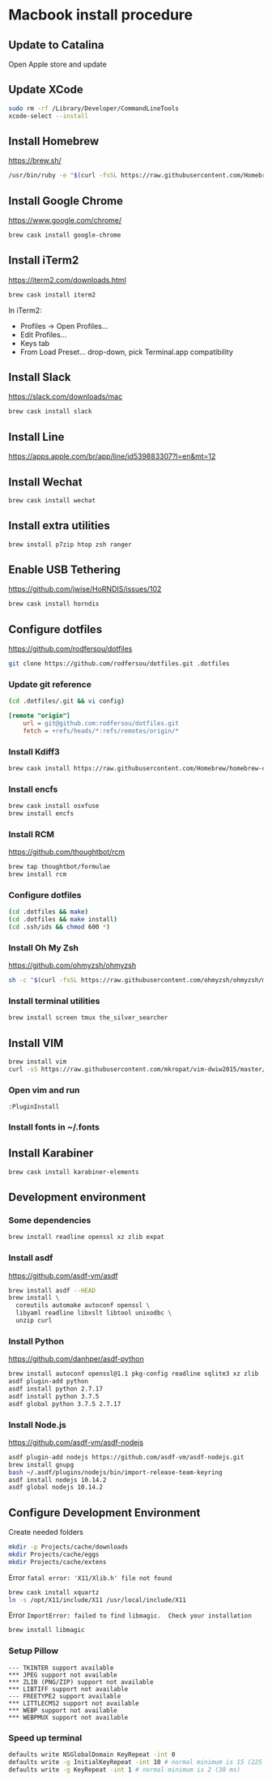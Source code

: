 # Macbook install procedure

## Update to Catalina
Open Apple store and update

## Update XCode
```bash
sudo rm -rf /Library/Developer/CommandLineTools
xcode-select --install
```

## Install Homebrew
https://brew.sh/
```bash
/usr/bin/ruby -e "$(curl -fsSL https://raw.githubusercontent.com/Homebrew/install/master/install)"
```

## Install Google Chrome
https://www.google.com/chrome/
```bash
brew cask install google-chrome
```

## Install iTerm2
https://iterm2.com/downloads.html
```bash
brew cask install iterm2
```

In iTerm2:
* Profiles -> Open Profiles...
* Edit Profiles...
* Keys tab
* From Load Preset... drop-down, pick Terminal.app compatibility

## Install Slack
https://slack.com/downloads/mac
```bash
brew cask install slack
```

## Install Line
https://apps.apple.com/br/app/line/id539883307?l=en&mt=12

## Install Wechat
```bash
brew cask install wechat
```

## Install extra utilities
```bash
brew install p7zip htop zsh ranger
```

## Enable USB Tethering
https://github.com/jwise/HoRNDIS/issues/102
```bash
brew cask install horndis
```

## Configure dotfiles
https://github.com/rodfersou/dotfiles
```bash
git clone https://github.com/rodfersou/dotfiles.git .dotfiles
```
### Update git reference
```bash
(cd .dotfiles/.git && vi config)
```
```ini
[remote "origin"]
    url = git@github.com:rodfersou/dotfiles.git
    fetch = +refs/heads/*:refs/remotes/origin/*
```

### Install Kdiff3
```bash
brew cask install https://raw.githubusercontent.com/Homebrew/homebrew-cask/6a96e5ea44803e52a43c0c89242390f75d1581ab/Casks/kdiff3.rb
```

### Install encfs
```bash
brew cask install osxfuse
brew install encfs
```

### Install RCM
https://github.com/thoughtbot/rcm
```bash
brew tap thoughtbot/formulae
brew install rcm
```

### Configure dotfiles
```bash
(cd .dotfiles && make)
(cd .dotfiles && make install)
(cd .ssh/ids && chmod 600 *)
```

### Install Oh My Zsh
https://github.com/ohmyzsh/ohmyzsh
```bash
sh -c "$(curl -fsSL https://raw.githubusercontent.com/ohmyzsh/ohmyzsh/master/tools/install.sh)"
```

### Install terminal utilities
```bash
brew install screen tmux the_silver_searcher
```

## Install VIM
```bash
brew install vim
curl -sS https://raw.githubusercontent.com/mkropat/vim-dwiw2015/master/bootstrap.sh | sh
```

### Open vim and run
```
:PluginInstall
```

### Install fonts in ~/.fonts

## Install Karabiner
```bash
brew cask install karabiner-elements
```

## Development environment
### Some dependencies
```bash
brew install readline openssl xz zlib expat
```

### Install asdf
https://github.com/asdf-vm/asdf
```bash
brew install asdf --HEAD
brew install \
  coreutils automake autoconf openssl \
  libyaml readline libxslt libtool unixodbc \
  unzip curl
```

### Install Python
https://github.com/danhper/asdf-python
```bash
brew install autoconf openssl@1.1 pkg-config readline sqlite3 xz zlib
asdf plugin-add python
asdf install python 2.7.17
asdf install python 3.7.5
asdf global python 3.7.5 2.7.17
```

### Install Node.js
https://github.com/asdf-vm/asdf-nodejs
```bash
asdf plugin-add nodejs https://github.com/asdf-vm/asdf-nodejs.git
brew install gnupg
bash ~/.asdf/plugins/nodejs/bin/import-release-team-keyring
asdf install nodejs 10.14.2
asdf global nodejs 10.14.2
```

## Configure Development Environment
Create needed folders
```bash
mkdir -p Projects/cache/downloads
mkdir Projects/cache/eggs
mkdir Projects/cache/extens
```

Error `fatal error: 'X11/Xlib.h' file not found`
```bash
brew cask install xquartz
ln -s /opt/X11/include/X11 /usr/local/include/X11
```

Error `ImportError: failed to find libmagic.  Check your installation`
```bash
brew install libmagic
```

### Setup Pillow
```
--- TKINTER support available
*** JPEG support not available
*** ZLIB (PNG/ZIP) support not available
*** LIBTIFF support not available
--- FREETYPE2 support available
*** LITTLECMS2 support not available
*** WEBP support not available
*** WEBPMUX support not available
```

### Speed up terminal
```bash
defaults write NSGlobalDomain KeyRepeat -int 0
defaults write -g InitialKeyRepeat -int 10 # normal minimum is 15 (225 ms)
defaults write -g KeyRepeat -int 1 # normal minimum is 2 (30 ms)
```
